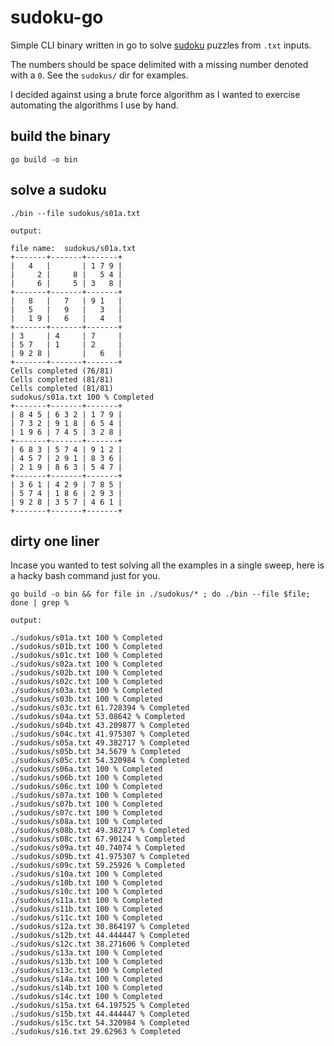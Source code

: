 # sudoku-go

Simple CLI binary written in go to solve [sudoku](https://en.wikipedia.org/wiki/Sudoku) puzzles from `.txt` inputs.

The numbers should be space delimited with a missing number denoted with a `0`. 
See the `sudokus/` dir for examples.

I decided against using a brute force algorithm as I wanted to exercise automating the algorithms I use by hand.

## build the binary
```
go build -o bin
```

## solve a sudoku
```
./bin --file sudokus/s01a.txt
```
```
output:

file name:  sudokus/s01a.txt
+-------+-------+-------+
|   4   |       | 1 7 9 |
|     2 |     8 |   5 4 |
|     6 |     5 | 3   8 |
+-------+-------+-------+
|   8   |   7   | 9 1   |
|   5   |   9   |   3   |
|   1 9 |   6   |   4   |
+-------+-------+-------+
| 3     | 4     | 7     |
| 5 7   | 1     | 2     |
| 9 2 8 |       |   6   |
+-------+-------+-------+
Cells completed (76/81)
Cells completed (81/81)
Cells completed (81/81)
sudokus/s01a.txt 100 % Completed
+-------+-------+-------+
| 8 4 5 | 6 3 2 | 1 7 9 |
| 7 3 2 | 9 1 8 | 6 5 4 |
| 1 9 6 | 7 4 5 | 3 2 8 |
+-------+-------+-------+
| 6 8 3 | 5 7 4 | 9 1 2 |
| 4 5 7 | 2 9 1 | 8 3 6 |
| 2 1 9 | 8 6 3 | 5 4 7 |
+-------+-------+-------+
| 3 6 1 | 4 2 9 | 7 8 5 |
| 5 7 4 | 1 8 6 | 2 9 3 |
| 9 2 8 | 3 5 7 | 4 6 1 |
+-------+-------+-------+
```

## dirty one liner
Incase you wanted to test solving all the examples in a single sweep, here is a hacky bash command just for you.
```
go build -o bin && for file in ./sudokus/* ; do ./bin --file $file; done | grep %
```

```
output:

./sudokus/s01a.txt 100 % Completed
./sudokus/s01b.txt 100 % Completed
./sudokus/s01c.txt 100 % Completed
./sudokus/s02a.txt 100 % Completed
./sudokus/s02b.txt 100 % Completed
./sudokus/s02c.txt 100 % Completed
./sudokus/s03a.txt 100 % Completed
./sudokus/s03b.txt 100 % Completed
./sudokus/s03c.txt 61.728394 % Completed
./sudokus/s04a.txt 53.08642 % Completed
./sudokus/s04b.txt 43.209877 % Completed
./sudokus/s04c.txt 41.975307 % Completed
./sudokus/s05a.txt 49.382717 % Completed
./sudokus/s05b.txt 34.5679 % Completed
./sudokus/s05c.txt 54.320984 % Completed
./sudokus/s06a.txt 100 % Completed
./sudokus/s06b.txt 100 % Completed
./sudokus/s06c.txt 100 % Completed
./sudokus/s07a.txt 100 % Completed
./sudokus/s07b.txt 100 % Completed
./sudokus/s07c.txt 100 % Completed
./sudokus/s08a.txt 100 % Completed
./sudokus/s08b.txt 49.382717 % Completed
./sudokus/s08c.txt 67.90124 % Completed
./sudokus/s09a.txt 40.74074 % Completed
./sudokus/s09b.txt 41.975307 % Completed
./sudokus/s09c.txt 59.25926 % Completed
./sudokus/s10a.txt 100 % Completed
./sudokus/s10b.txt 100 % Completed
./sudokus/s10c.txt 100 % Completed
./sudokus/s11a.txt 100 % Completed
./sudokus/s11b.txt 100 % Completed
./sudokus/s11c.txt 100 % Completed
./sudokus/s12a.txt 30.864197 % Completed
./sudokus/s12b.txt 44.444447 % Completed
./sudokus/s12c.txt 38.271606 % Completed
./sudokus/s13a.txt 100 % Completed
./sudokus/s13b.txt 100 % Completed
./sudokus/s13c.txt 100 % Completed
./sudokus/s14a.txt 100 % Completed
./sudokus/s14b.txt 100 % Completed
./sudokus/s14c.txt 100 % Completed
./sudokus/s15a.txt 64.197525 % Completed
./sudokus/s15b.txt 44.444447 % Completed
./sudokus/s15c.txt 54.320984 % Completed
./sudokus/s16.txt 29.62963 % Completed
```
